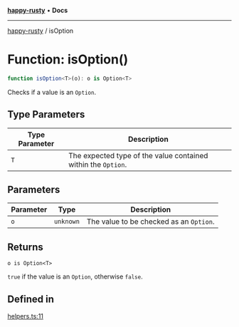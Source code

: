 [**happy-rusty**](../README.md) • **Docs**

***

[happy-rusty](../README.md) / isOption

# Function: isOption()

```ts
function isOption<T>(o): o is Option<T>
```

Checks if a value is an `Option`.

## Type Parameters

| Type Parameter | Description |
| ------ | ------ |
| `T` | The expected type of the value contained within the `Option`. |

## Parameters

| Parameter | Type | Description |
| ------ | ------ | ------ |
| `o` | `unknown` | The value to be checked as an `Option`. |

## Returns

`o is Option<T>`

`true` if the value is an `Option`, otherwise `false`.

## Defined in

[helpers.ts:11](https://github.com/JiangJie/happy-rusty/blob/ba112bb228eba4376da813b0604a1f67c4b2f569/src/enum/helpers.ts#L11)

